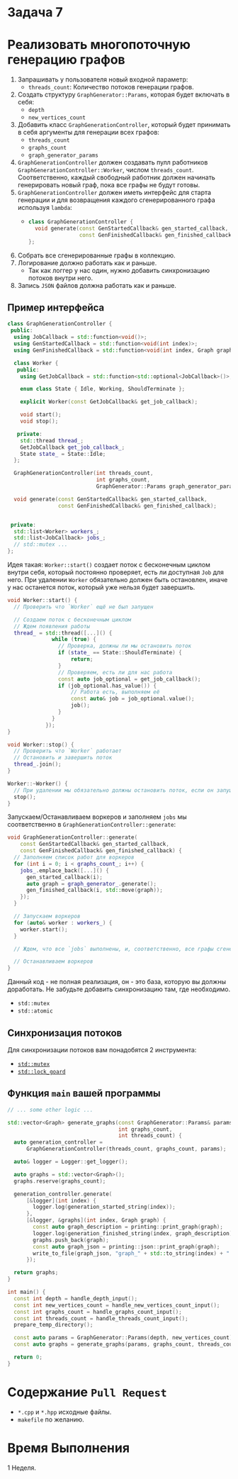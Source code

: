 # Задача 7

# Реализовать многопоточную генерацию графов

1. Запрашивать у пользователя новый входной параметр:
    - `threads_count`: Количество потоков генерации графов.
1. Создать структуру `GraphGenerator::Params`, которая будет включать в себя:
    - `depth`
    - `new_vertices_count`
1. Добавить класс `GraphGenerationController`, который будет принимать в себя аргументы для генерации всех графов:
    - `threads_count`
    - `graphs_count`
    - `graph_generator_params`
1. `GraphGenerationController` должен создавать пулл работников `GraphGenerationController::Worker`, числом `threads_count`.
   Соответственно, каждый свободный работник должен начинать генерировать новый граф, пока все графы не будут готовы.
1. `GraphGenerationController` должен иметь интерфейс для старта генерации и для возвращения каждого сгенерированного графа используя `lambda`:
    - ```cpp
      class GraphGenerationController {
        void generate(const GenStartedCallback& gen_started_callback,
                      const GenFinishedCallback& gen_finished_callback);
      };
      ```
1. Собрать все сгенерированные графы в коллекцию.
1. Логирование должно работать как и раньше.
    - Так как логгер у нас один, нужно добавить синхронизацию потоков внутри него.
1. Запись `JSON` файлов должна работать как и раньше.

## Пример интерфейса

```cpp
class GraphGenerationController {
 public:
  using JobCallback = std::function<void()>;
  using GenStartedCallback = std::function<void(int index)>;
  using GenFinishedCallback = std::function<void(int index, Graph graph)>;

  class Worker {
   public:
    using GetJobCallback = std::function<std::optional<JobCallback>()>;

    enum class State { Idle, Working, ShouldTerminate };

    explicit Worker(const GetJobCallback& get_job_callback);

    void start();
    void stop();

   private:
    std::thread thread_;
    GetJobCallback get_job_callback_;
    State state_ = State::Idle;
  };

  GraphGenerationController(int threads_count,
                            int graphs_count,
                            GraphGenerator::Params graph_generator_params);

  void generate(const GenStartedCallback& gen_started_callback,
                const GenFinishedCallback& gen_finished_callback);


 private:
  std::list<Worker> workers_;
  std::list<JobCallback> jobs_;
  // std::mutex ...
};
```

Идея такая: `Worker::start()` создает поток с бесконечным циклом внутри себя, который постоянно проверяет, есть ли доступная `Job` для него.
При удалении `Worker` обязательно должен быть остановлен, иначе у нас останется поток, который уже нельзя будет завершить.
```cpp
void Worker::start() {
  // Проверить что `Worker` ещё не был запущен

  // Создаем поток с бесконечным циклом
  // Ждем появления работы
  thread_ = std::thread([...]() {
              while (true) {
                // Проверка, должны ли мы остановить поток
                if (state_ == State::ShouldTerminate) {
                    return;
                }
                // Проверяем, есть ли для нас работа
                const auto job_optional = get_job_callback();
                if (job_optional.has_value()) {
                    // Работа есть, выполняем её
                    const auto& job = job_optional.value();
                    job();
                }
              }
            });
}

void Worker::stop() {
  // Проверить что `Worker` работает
  // Остановить и завершить поток
  thread_.join();
}

Worker::~Worker() {
  // При удалении мы обязательно должны остановить поток, если он запущен
  stop();
}
```

Запускаем/Останавливаем воркеров и заполняем `jobs` мы соответственно в `GraphGenerationController::generate`:
```cpp
void GraphGenerationController::generate(
    const GenStartedCallback& gen_started_callback,
    const GenFinishedCallback& gen_finished_callback) {
  // Заполняем список работ для воркеров
  for (int i = 0; i < graphs_count_; i++) {
    jobs_.emplace_back([...]() {
      gen_started_callback(i);
      auto graph = graph_generator_.generate();
      gen_finished_callback(i, std::move(graph));
    });
  }

  // Запускаем воркеров
  for (auto& worker : workers_) {
    worker.start();
  }

  // Ждем, что все `jobs` выполнены, и, соответственно, все графы сгенерированы

  // Останавливаем воркеров
}
```

Данный код - не полная реализация, он - это база, которую вы должны доработать.
Не забудьте добавить синхронизацию там, где необходимо.
- `std::mutex`
- `std::atomic`

## Синхронизация потоков

Для синхронизации потоков вам понадобятся 2 инструмента:
- [`std::mutex`](https://en.cppreference.com/w/cpp/thread/mutex)
- [`std::lock_goard`](https://en.cppreference.com/w/cpp/thread/lock_guard)

## Функция `main` вашей программы

```cpp
// ... some other logic ...

std::vector<Graph> generate_graphs(const GraphGenerator::Params& params,
                                   int graphs_count,
                                   int threads_count) {
  auto generation_controller =
      GraphGenerationController(threads_count, graphs_count, params);

  auto& logger = Logger::get_logger();

  auto graphs = std::vector<Graph>();
  graphs.reserve(graphs_count);

  generation_controller.generate(
      [&logger](int index) {
        logger.log(generation_started_string(index));
      },
      [&logger, &graphs](int index, Graph graph) {
        const auto graph_description = printing::print_graph(graph);
        logger.log(generation_finished_string(index, graph_description));
        graphs.push_back(graph);
        const auto graph_json = printing::json::print_graph(graph);
        write_to_file(graph_json, "graph_" + std::to_string(index) + ".json");
      });

  return graphs;
}

int main() {
  const int depth = handle_depth_input();
  const int new_vertices_count = handle_new_vertices_count_input();
  const int graphs_count = handle_graphs_count_input();
  const int threads_count = handle_threads_count_input();
  prepare_temp_directory();

  const auto params = GraphGenerator::Params(depth, new_vertices_count);
  const auto graphs = generate_graphs(params, graphs_count, threads_count);

  return 0;
}
```

# Содержание `Pull Request`

- `*.cpp` и `*.hpp` исходные файлы.
- `makefile` по желанию.

# Время Выполнения

1 Неделя.
